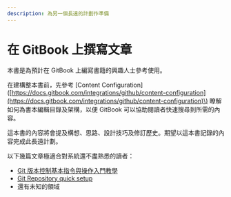 ```yaml
---
description: 為另一個長遠的計劃作準備
---
```


# 在 GitBook 上撰寫文章

本書是為預計在 GitBook 上編寫書籍的興趣人士參考使用。

在建構整本書前，先參考 \[Content Configuration\]\([https://docs.gitbook.com/integrations/github/content-configuration](https://docs.gitbook.com/integrations/github/content-configuration)\) 瞭解如何為書本編輯目錄及架構，以便 GitBook 可以協助閱讀者快速搜尋到所需的內容。

這本書的內容將會提及構想、思路、設計技巧及修訂歷史。期望以這本書記錄的內容完成此長遠計劃。

以下幾篇文章極適合對系統還不盡熟悉的讀者：
* [Git 版本控制基本指令與操作入門教學](https://blog.techbridge.cc/2018/01/17/learning-programming-and-coding-with-python-git-and-github-tutorial/)
* [Git Repository quick setup](https://github.com/thomasjao/Control-System)
* 還有未知的領域



